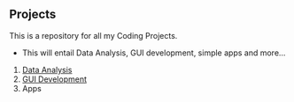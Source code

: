 ## Projects

This is a repository for all my Coding Projects. 

 - This will entail Data Analysis, GUI development, simple apps and more...

1. [Data Analysis](https://github.com/ksaesthetix/Python_Projects/tree/main/Data%20Analysis)
2. [GUI Development](https://github.com/ksaesthetix/Python_Projects/tree/main/GUI_Development)
3. Apps
